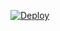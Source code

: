 [![Deploy](https://www.herokucdn.com/deploy/button.svg)](https://dashboard.heroku.com/new?template=https://github.com/ahdhgfdghd263771783gdgv/OTPBot)
